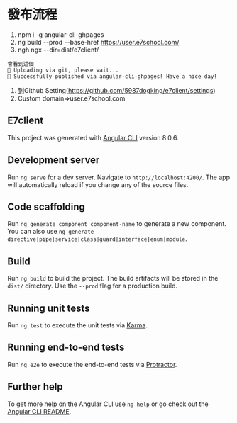 # 發布流程

1. npm i -g angular-cli-ghpages
2. ng build --prod --base-href https://user.e7school.com/
3. ngh ngx --dir=dist/e7client/

```a.
會看到這個
🚀 Uploading via git, please wait...
🌟 Successfully published via angular-cli-ghpages! Have a nice day!
```

1. 到Github Setting(<https://github.com/5987dogking/e7client/settings>)
2. Custom domain=>user.e7school.com

## E7client

This project was generated with [Angular CLI](https://github.com/angular/angular-cli) version 8.0.6.

## Development server

Run `ng serve` for a dev server. Navigate to `http://localhost:4200/`. The app will automatically reload if you change any of the source files.

## Code scaffolding

Run `ng generate component component-name` to generate a new component. You can also use `ng generate directive|pipe|service|class|guard|interface|enum|module`.

## Build

Run `ng build` to build the project. The build artifacts will be stored in the `dist/` directory. Use the `--prod` flag for a production build.

## Running unit tests

Run `ng test` to execute the unit tests via [Karma](https://karma-runner.github.io).

## Running end-to-end tests

Run `ng e2e` to execute the end-to-end tests via [Protractor](http://www.protractortest.org/).

## Further help

To get more help on the Angular CLI use `ng help` or go check out the [Angular CLI README](https://github.com/angular/angular-cli/blob/master/README.md).
